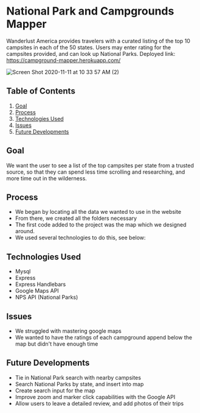 # National Park and Campgrounds Mapper 
Wanderlust America provides travelers with a curated listing of the top 10 campsites in each of the 50 states.  Users may enter rating for the campsites provided, and can look up National Parks. Deployed link: https://campground-mapper.herokuapp.com/

![Screen Shot 2020-11-11 at 10 33 57 AM (2)](https://user-images.githubusercontent.com/71027264/98838345-c4344e80-2409-11eb-954d-727fa38fa669.png)

## Table of Contents
1. [Goal](#Goal)
2. [Process](#Process)
3. [Technologies Used](#Technologies-used)
4. [Issues](#Issues)
5. [Future Developments](#Future-Developments)

## Goal
We want the user to see a list of the top campsites per state from a trusted source, so that they can spend less time scrolling and researching, and more time out in the wilderness. 

## Process
- We began by locating all the data we wanted to use in the website
- From there, we created all the folders necessary
- The first code added to the project was the map which we designed around.
- We used several technologies to do this, see below:

## Technologies Used
- Mysql 
- Express
- Express Handlebars
- Google Maps API
- NPS API (National Parks)

## Issues
- We struggled with mastering google maps
- We wanted to have the ratings of each campground append below the map but didn't have enough time

## Future Developments
- Tie in National Park search with nearby campsites
- Search National Parks by state, and insert into map
- Create search input for the map
- Improve zoom and marker click capabilities with the Google API
- Allow users to leave a detailed review, and add photos of their trips


